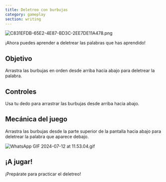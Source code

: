 ```yaml
---
title: Deletreo con burbujas
category: gameplay
section: writing
---
```

![C831EFDB-65E2-4E87-BD3C-2EE7DE11A478.png](https://help.studycat.com/hc/article_attachments/34786813307289)


¡Ahora puedes aprender a deletrear las palabras que has aprendido!


## Objetivo


Arrastra las burbujas en orden desde arriba hacia abajo para deletrear la palabra.


## Controles


Usa tu dedo para arrastrar las burbujas desde arriba hacia abajo.


## Mecánica del juego


Arrastra las burbujas desde la parte superior de la pantalla hacia abajo para deletrear la palabra que aparece debajo.


![WhatsApp GIF 2024-07-12 at 11.53.04.gif](https://help.studycat.com/hc/article_attachments/34964575773977)


## ¡A jugar!


¡Prepárate para practicar el deletreo!